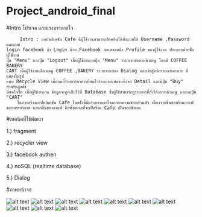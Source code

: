# Project_android_final


#Intro โปรเจค และแรงบรรดาลใจ

         Intro : แอปพลิเคชัน Cafe นี้ผู้ใช้งานสามารถล็อคอินได้ทั้งแบบใส่ Username ,Password และแบบ       
    login facebook ถ้า Login ด้วย Facebook จะแสดงหน้า Profile ของผู้ใช้งาน ประกอบด้วยชื่อผู้ใช้งาน    
    ปุ่ม "Menu" และปุ่ม "Logout" เมื่อผู้ใช้งานกดปุ่ม "Menu" ระบบจะแสดงหน้าเมนู โดยมี COFFEE BAKERY   
    CART เมื่อผู้ใช้งานเลือกเมนู COFFEE ,BAKERY ระบบจะแสดง Dialog และเข้าสู่หน้ารายการอาหาร ที่แสดงในรูป 
    แบบ Recycle View เมื่อกดที่รายการอาหารที่สนใจระบบจะแสดงหน้าจอ Detail และมีปุ่ม "Buy" สำหรับลูกค้า 
    ที่สนใจซื้อ เมื่อผู้ใช้งานกด ข้อมูลจะถูกเก็บไว้ที่ Database ซึ่งผู้ใช้สามารถดูรายการที่สั่งได้จากหน้าเมนู และกดปุ่ม "CART"
        ในการสร้างแอปพลิเคชัน Cafe ในครั้งนี้มีแรงบรรดาลใจมาจากความชอบส่วนตัว เนื่องจากชื่นชอบร้านกาแฟ 
    ชอบบรรยากาศ และกลิ่นของกาแฟ อีกทั้งอยากที่จะเปิดร้าน Cafe เป็นของตัวเอง 


#เทคนิคที่ใช้พัฒนา

1.) fragment

2.) recycler view 

3.) facebook authen

4.) noSQL (realtime database)

5.) Dialog

#ภาพหน้าจอ

![alt text](https://i.postimg.cc/NyDt2fSJ/Login.jpg)
![alt text](https://i.postimg.cc/2b5DQNfz/Profile.jpg)
![alt text](https://i.postimg.cc/75gwDNVy/Menu.jpg)
![alt text](https://i.postimg.cc/0rQkmD8p/Dialog.jpg)
![alt text](https://i.postimg.cc/SXkqKzTY/Recycle-View.jpg)
![alt text](https://i.postimg.cc/MXFWYHTg/Detail.jpg)
![alt text](https://i.postimg.cc/QHKjYDKC/Dialog2.jpg)
![alt text](https://i.postimg.cc/642xPV3g/Recycle-View2.jpg)
![alt text](https://i.postimg.cc/VJym3hXR/Detail2.jpg)
![alt text](https://i.postimg.cc/bD6qWNRD/AddData.jpg)
